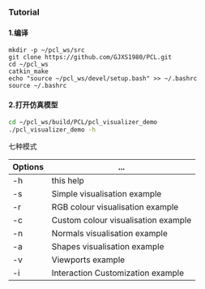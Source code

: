 ### Tutorial
#### 1.编译
```bsh
mkdir -p ~/pcl_ws/src
git clone https://github.com/GJXS1980/PCL.git
cd ~/pcl_ws
catkin_make
echo "source ~/pcl_ws/devel/setup.bash" >> ~/.bashrc
source ~/.bashrc
```
#### 2.打开仿真模型
```bash
cd ~/pcl_ws/build/PCL/pcl_visualizer_demo
./pcl_visualizer_demo -h
```
七种模式

  Options|...
--|--
  -h |this help
-s   |  Simple visualisation example
-r   | RGB colour visualisation example
-c   | Custom colour visualisation example
-n|  Normals visualisation example
-a |  Shapes visualisation example
-v  |   Viewports example
-i   |  Interaction Customization example
